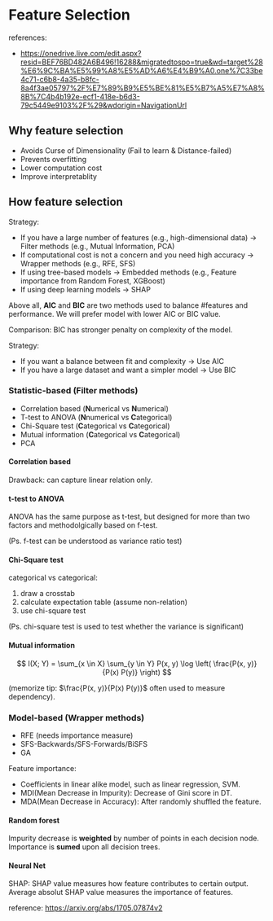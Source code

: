 
# Feature Selection
references: 
- https://onedrive.live.com/edit.aspx?resid=BEF76BD482A6B496!16288&migratedtospo=true&wd=target%28%E6%9C%BA%E5%99%A8%E5%AD%A6%E4%B9%A0.one%7C33be4c71-c6b8-4a35-b8fc-8a4f3ae05797%2F%E7%89%B9%E5%BE%81%E5%B7%A5%E7%A8%8B%7C4b4b192e-ecf1-418e-b6d3-79c5449e9103%2F%29&wdorigin=NavigationUrl

## Why feature selection

- Avoids Curse of Dimensionality (Fail to learn & Distance-failed)
- Prevents overfitting
- Lower computation cost
- Improve interpretablity


## How feature selection

Strategy: 
- If you have a large number of features (e.g., high-dimensional data) → Filter methods (e.g., Mutual Information, PCA)
- If computational cost is not a concern and you need high accuracy → Wrapper methods (e.g., RFE, SFS)
- If using tree-based models → Embedded methods (e.g., Feature importance from Random Forest, XGBoost)
- If using deep learning models → SHAP


Above all, **AIC** and **BIC** are two methods used to balance #features and performance.
We will prefer model with lower AIC or BIC value.

Comparison:
BIC has stronger penalty on complexity of the model.

Strategy:
- If you want a balance between fit and complexity → Use AIC
- If you have a large dataset and want a simpler model → Use BIC

### Statistic-based (Filter methods)


- Correlation based (**N**umerical vs **N**umerical)
- T-test to ANOVA (**N**numerical vs **C**ategorical)
- Chi-Square test (**C**ategorical vs **C**ategorical)
- Mutual information (**C**ategorical vs **C**ategorical)
- PCA

#### Correlation based
Drawback: can capture linear relation only.

#### t-test to ANOVA
ANOVA has the same purpose as t-test, but designed for more than two factors and methodolgically based on f-test.

(Ps. f-test can be understood as variance ratio test)

#### Chi-Square test
categorical vs categorical:
1. draw a crosstab
2. calculate expectation table (assume non-relation)
3. use chi-square test

(Ps. chi-square test is used to test whether the variance is significant)

#### Mutual information

$$
I(X; Y) = \sum_{x \in X} \sum_{y \in Y} P(x, y) \log \left( \frac{P(x, y)}{P(x) P(y)} \right)
$$

(memorize tip: $\frac{P(x, y)}{P(x) P(y)}$ often used to measure dependency).

### Model-based (Wrapper methods)

- RFE (needs importance measure)
- SFS-Backwards/SFS-Forwards/BiSFS
- GA

Feature importance:
- Coefficients in linear alike model, such as linear regression, SVM.
- MDI(Mean Decrease in Impurity): Decrease of Gini score in DT.
- MDA(Mean Decrease in Accuracy): After randomly shuffled the feature.

#### Random forest

Impurity decrease is **weighted** by number of points in each decision node.
Importance is **sumed** upon all decision trees. 

#### Neural Net

SHAP: 
SHAP value measures how feature contributes to certain output. 
Average absolut SHAP value measures the importance of features.

reference: https://arxiv.org/abs/1705.07874v2

